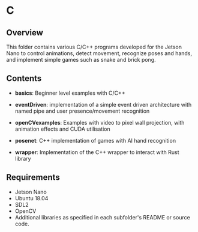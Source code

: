 # C

## Overview
This folder contains various C/C++ programs developed for the Jetson Nano to control animations, detect movement, recognize poses and hands, and implement simple games such as snake and brick pong.

## Contents
- **basics**: Beginner level examples with C/C++
  
- **eventDriven**: implementation of a simple event driven architecture with named pipe and user presence/movement recognition
  
- **openCVexamples**: Examples with video to pixel wall projection, with animation effects and CUDA utilisation
  
- **posenet**: C++ implementation of games with AI hand recognition
  
- **wrapper**: Implementation of the C++ wrapper to interact with Rust library

## Requirements
- Jetson Nano
- Ubuntu 18.04
- SDL2
- OpenCV
- Additional libraries as specified in each subfolder's README or source code.
